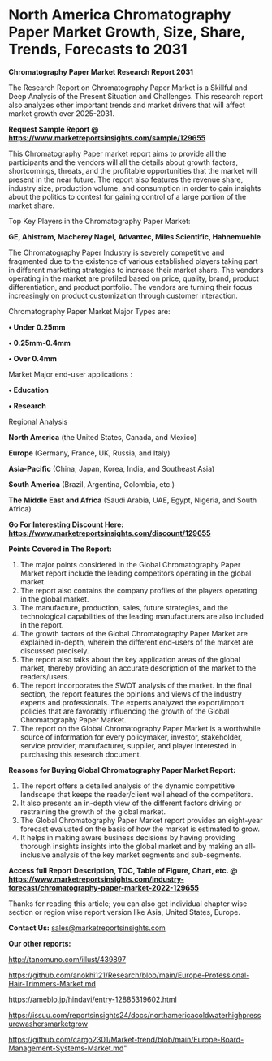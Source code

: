# North America Chromatography Paper Market Growth, Size, Share, Trends, Forecasts to 2031

<strong>Chromatography Paper Market Research Report 2031</strong>

The Research Report on Chromatography Paper Market is a Skillful and Deep Analysis of the Present Situation and Challenges. This research report also analyzes other important trends and market drivers that will affect market growth over 2025-2031.

<strong>Request Sample Report @ <a href=https://www.marketreportsinsights.com/sample/129655>https://www.marketreportsinsights.com/sample/129655</a></strong>

This Chromatography Paper market report aims to provide all the participants and the vendors will all the details about growth factors, shortcomings, threats, and the profitable opportunities that the market will present in the near future. The report also features the revenue share, industry size, production volume, and consumption in order to gain insights about the politics to contest for gaining control of a large portion of the market share.

Top Key Players in the Chromatography Paper Market:

<strong>GE, Ahlstrom, Macherey Nagel, Advantec, Miles Scientific, Hahnemuehle</strong>

The Chromatography Paper Industry is severely competitive and fragmented due to the existence of various established players taking part in different marketing strategies to increase their market share. The vendors operating in the market are profiled based on price, quality, brand, product differentiation, and product portfolio. The vendors are turning their focus increasingly on product customization through customer interaction.

Chromatography Paper Market Major Types are:

<strong>• Under 0.25mm

• 0.25mm-0.4mm

• Over 0.4mm</strong>

Market Major end-user applications :

<strong>• Education

• Research</strong>

Regional Analysis

</u><strong><b>North America</b></strong> (the United States, Canada, and Mexico)

<strong><b>Europe </b></strong>(Germany, France, UK, Russia, and Italy)

<strong><b>Asia-Pacific</b></strong> (China, Japan, Korea, India, and Southeast Asia)

<strong><b>South America</b></strong> (Brazil, Argentina, Colombia, etc.)

<strong><b>The Middle East and Africa</b></strong> (Saudi Arabia, UAE, Egypt, Nigeria, and South Africa)

<strong>Go For Interesting Discount Here: <a href=https://www.marketreportsinsights.com/discount/129655>https://www.marketreportsinsights.com/discount/129655</a></strong>

<strong>Points Covered in The Report:</strong>
<ol>
  <li>The major points considered in the Global Chromatography Paper Market report include the leading competitors operating in the global market.</li>
  <li>The report also contains the company profiles of the players operating in the global market.</li>
  <li>The manufacture, production, sales, future strategies, and the technological capabilities of the leading manufacturers are also included in the report.</li>
  <li>The growth factors of the Global Chromatography Paper Market are explained in-depth, wherein the different end-users of the market are discussed precisely.</li>
  <li>The report also talks about the key application areas of the global market, thereby providing an accurate description of the market to the readers/users.</li>
  <li>The report incorporates the SWOT analysis of the market. In the final section, the report features the opinions and views of the industry experts and professionals. The experts analyzed the export/import policies that are favorably influencing the growth of the Global Chromatography Paper Market.</li>
  <li>The report on the Global Chromatography Paper Market is a worthwhile source of information for every policymaker, investor, stakeholder, service provider, manufacturer, supplier, and player interested in purchasing this research document.</li>
</ol>
<strong>Reasons for Buying Global Chromatography Paper Market Report:</strong>

<ol>
  <li>The report offers a detailed analysis of the dynamic competitive landscape that keeps the reader/client well ahead of the competitors.</li>
  <li>It also presents an in-depth view of the different factors driving or restraining the growth of the global market.</li>
  <li>The Global Chromatography Paper Market report provides an eight-year forecast evaluated on the basis of how the market is estimated to grow.</li>
  <li>It helps in making aware business decisions by having providing thorough insights insights into the global market and by making an all-inclusive analysis of the key market segments and sub-segments.</li>
</ol>
<strong>Access full Report Description, TOC, Table of Figure, Chart, etc. @ <a href=https://www.marketreportsinsights.com/industry-forecast/chromatography-paper-market-2022-129655>https://www.marketreportsinsights.com/industry-forecast/chromatography-paper-market-2022-129655</a></strong>


Thanks for reading this article; you can also get individual chapter wise section or region wise report version like Asia, United States, Europe.

<strong>Contact Us:</strong>
sales@marketreportsinsights.com

<strong>Our other reports:</strong>

<a href=http://tanomuno.com/illust/439897>http://tanomuno.com/illust/439897</a>

<a href=https://github.com/anokhi121/Research/blob/main/Europe-Professional-Hair-Trimmers-Market.md>https://github.com/anokhi121/Research/blob/main/Europe-Professional-Hair-Trimmers-Market.md</a>

<a href=https://ameblo.jp/hindavi/entry-12885319602.html>https://ameblo.jp/hindavi/entry-12885319602.html</a>

<a href=https://issuu.com/reportsinsights24/docs/northamericacoldwaterhighpressurewashersmarketgrow>https://issuu.com/reportsinsights24/docs/northamericacoldwaterhighpressurewashersmarketgrow</a>

<a href=https://github.com/cargo2301/Market-trend/blob/main/Europe-Board-Management-Systems-Market.md>https://github.com/cargo2301/Market-trend/blob/main/Europe-Board-Management-Systems-Market.md</a>"
